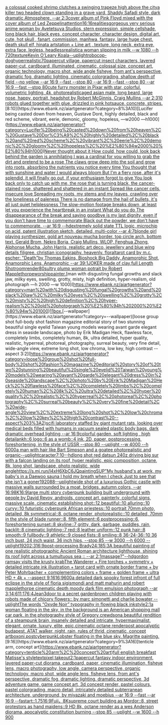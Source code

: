 [a colossal cooked shrimp clutches a swinging trapeze high above the city](https://www.ebank.nz/aiartgenerator?category=a%20colossal%20cooked%20shrimp%20clutches%20a%20swinging%20trapeze%20high%20above%20the%20city)[a killer two headed clown standing in a  grave yard, Shaddy Safadi style,  dark dramatic  Atmosphere, --ar 2:3](https://www.ebank.nz/aiartgenerator?category=a%20killer%20two%20headed%20clown%20standing%20in%20a%20%20grave%20yard%2C%20Shaddy%20Safadi%20style%2C%20%20dark%20dramatic%20%20Atmosphere%2C%20--ar%202%3A3)[cover album of Pink Floyd mixed with the cover album of Led Zeppelin](https://www.ebank.nz/aiartgenerator?category=cover%20album%20of%20Pink%20Floyd%20mixed%20with%20the%20cover%20album%20of%20Led%20Zeppelin)[attention](https://www.ebank.nz/aiartgenerator?category=attention)[16:16](https://www.ebank.nz/aiartgenerator?category=16%3A16)[realities](https://www.ebank.nz/aiartgenerator?category=realities)[gorgeous very serious anime woman by Avetetsuya Studios, stern expression,  simple cellshade, long black  hair, black eyes, concept character, character design, digital art, cute, hot skull , fanart, commission, manhwa, fantasy, large huge  chest, death skull elf, hinata artstation  +  Line art , texture, long neck, extra eye, extra face, legless, headless](https://www.ebank.nz/aiartgenerator?category=gorgeous%20very%20serious%20anime%20woman%20by%20Avetetsuya%20Studios%2C%20stern%20expression%2C%20%20simple%20cellshade%2C%20long%20black%20%20hair%2C%20black%20eyes%2C%20concept%20character%2C%20character%20design%2C%20digital%20art%2C%20cute%2C%20hot%20skull%20%2C%20fanart%2C%20commission%2C%20manhwa%2C%20fantasy%2C%20large%20huge%20%20chest%2C%20death%20skull%20elf%2C%20hinata%20artstation%20%20%2B%20%20Line%20art%20%2C%20texture%2C%20long%20neck%2C%20extra%20eye%2C%20extra%20face%2C%20legless%2C%20headless)[realistic](https://www.ebank.nz/aiartgenerator?category=realistic)[a woman slipping in milk --w 1080 --h 720](https://www.ebank.nz/aiartgenerator?category=a%20woman%20slipping%20in%20milk%20--w%201080%20--h%20720)[texture](https://www.ebank.nz/aiartgenerator?category=texture)[Kevin O'Leary Koala](https://www.ebank.nz/aiartgenerator?category=Kevin%20O%27Leary%20Koala)[--uplight](https://www.ebank.nz/aiartgenerator?category=--uplight)[robocop-dog](https://www.ebank.nz/aiartgenerator?category=robocop-dog)[hyperrealistic](https://www.ebank.nz/aiartgenerator?category=hyperrealistic)[70](https://www.ebank.nz/aiartgenerator?category=70)[papercut village, papercut insect characters, layered paper-cut, cardboard, illuminated, cinematic, colossal size, concept art, organic technology, macro shot, wide angle fisheye, from ant's perspective, dramatic fog, dramatic lighting, cinematic colorgrading, shallow depth of field --no yellow --ar 16:9 --fast --stop 80 --ar 16:9 --fast --stop 80 --ar 16:9 --fast --stop 80](https://www.ebank.nz/aiartgenerator?category=papercut%20village%2C%20papercut%20insect%20characters%2C%20layered%20paper-cut%2C%20cardboard%2C%20illuminated%2C%20cinematic%2C%20colossal%20size%2C%20concept%20art%2C%20organic%20technology%2C%20macro%20shot%2C%20wide%20angle%20fisheye%2C%20from%20ant%27s%20perspective%2C%20dramatic%20fog%2C%20dramatic%20lighting%2C%20cinematic%20colorgrading%2C%20shallow%20depth%20of%20field%20--no%20yellow%20--ar%2016%3A9%20--fast%20--stop%2080%20--ar%2016%3A9%20--fast%20--stop%2080%20--ar%2016%3A9%20--fast%20--stop%2080)[cute furry monster in Pixar with star, colorful, volumetric lighting, 4k, photorealistic](https://www.ebank.nz/aiartgenerator?category=cute%20furry%20monster%20in%20Pixar%20with%20star%2C%20colorful%2C%20volumetric%20lighting%2C%204k%2C%20photorealistic)[aged asian male, long beard, large nose, happy, portrait, headshot by Robert McGinnis, Craig Mullins --ar 2:3](https://www.ebank.nz/aiartgenerator?category=aged%20asian%20male%2C%20long%20beard%2C%20large%20nose%2C%20happy%2C%20portrait%2C%20headshot%20by%20Robert%20McGinnis%2C%20Craig%20Mullins%20--ar%202%3A3)[10 robots glued together with glue, drizzled in pink hotsauce, concrete, stripes.](https://www.ebank.nz/aiartgenerator?category=10%20robots%20glued%20together%20with%20glue%2C%20drizzled%20in%20pink%20hotsauce%2C%20concrete%2C%20stripes.)[8:10](https://www.ebank.nz/aiartgenerator?category=8%3A10)[Lucifer being casted down from heaven, Gustave Doré, highly detailed, black and red scheme, vibrant, eerie, demonic, gloomy, hopeless, —w2000 —h1000](https://www.ebank.nz/aiartgenerator?category=Lucifer%20being%20casted%20down%20from%20heaven%2C%20Gustave%20Dor%C3%A9%2C%20highly%20detailed%2C%20black%20and%20red%20scheme%2C%20vibrant%2C%20eerie%2C%20demonic%2C%20gloomy%2C%20hopeless%2C%20%E2%80%94w2000%20%E2%80%94h1000)[Never thought about it How could, how could, look back behind the garden is annihilating I was a cardinal for you willing to grab the dirt and pretend to be a rose The claws grow deep into the soil and grow into roots, absorbing the nutrients you notice every time You thought that with sunshine and water I would always bloom But I'm a fiery rose, after it's splendid, it will finally go out, if your enthusiasm forgot to give You look back only to catch up with me, the rose that is turning black, the cancer-stained rose, shattered and shattered in an instant Spread like cancer cells, insecure love Spreading my roots, my stems and my leaves, crawling over the loneliness of paleness There is no damage from the hail of bullets, it's all just quiet helplessness The slow-motion footage breaks down, at least let you experience the heartbreak in an instant What do you do The disappearance of the break and saying goodbye is my last dignity, even if you don't have time to commemorate Black out the powder, we don't have to commemorate. --ar 16:9 --hd](https://www.ebank.nz/aiartgenerator?category=Never%20thought%20about%20it%20How%20could%2C%20how%20could%2C%20look%20back%20behind%20the%20garden%20is%20annihilating%20I%20was%20a%20cardinal%20for%20you%20willing%20to%20grab%20the%20dirt%20and%20pretend%20to%20be%20a%20rose%20The%20claws%20grow%20deep%20into%20the%20soil%20and%20grow%20into%20roots%2C%20absorbing%20the%20nutrients%20you%20notice%20every%20time%20You%20thought%20that%20with%20sunshine%20and%20water%20I%20would%20always%20bloom%20But%20I%27m%20a%20fiery%20rose%2C%20after%20it%27s%20splendid%2C%20it%20will%20finally%20go%20out%2C%20if%20your%20enthusiasm%20forgot%20to%20give%20You%20look%20back%20only%20to%20catch%20up%20with%20me%2C%20the%20rose%20that%20is%20turning%20black%2C%20the%20cancer-stained%20rose%2C%20shattered%20and%20shattered%20in%20an%20instant%20Spread%20like%20cancer%20cells%2C%20insecure%20love%20Spreading%20my%20roots%2C%20my%20stems%20and%20my%20leaves%2C%20crawling%20over%20the%20loneliness%20of%20paleness%20There%20is%20no%20damage%20from%20the%20hail%20of%20bullets%2C%20it%27s%20all%20just%20quiet%20helplessness%20The%20slow-motion%20footage%20breaks%20down%2C%20at%20least%20let%20you%20experience%20the%20heartbreak%20in%20an%20instant%20What%20do%20you%20do%20The%20disappearance%20of%20the%20break%20and%20saying%20goodbye%20is%20my%20last%20dignity%2C%20even%20if%20you%20don%27t%20have%20time%20to%20commemorate%20Black%20out%20the%20powder%2C%20we%20don%27t%20have%20to%20commemorate.%20--ar%2016%3A9%20--hd)[extremely solid state TTL logic, microchip on acid, patent illustration sketch, detailed, multi-color --ar 4:7](https://www.ebank.nz/aiartgenerator?category=extremely%20solid%20state%20TTL%20logic%2C%20microchip%20on%20acid%2C%20patent%20illustration%20sketch%2C%20detailed%2C%20multi-color%20--ar%204%3A7)[blonde girl playing synthesizer. gold art nouveau mucha border. top circle arch. bottom text. Gerald Brom, Nekro Borja, Craig Mullins, WLOP, Fenghua Zhong, Alphonse Mucha, John Harris, realistic art deco, jewellery and blue wing details filigree. christian iconography. heavenly. floral](https://www.ebank.nz/aiartgenerator?category=blonde%20girl%20playing%20synthesizer.%20gold%20art%20nouveau%20mucha%20border.%20top%20circle%20arch.%20bottom%20text.%20Gerald%20Brom%2C%20Nekro%20Borja%2C%20Craig%20Mullins%2C%20WLOP%2C%20Fenghua%20Zhong%2C%20Alphonse%20Mucha%2C%20John%20Harris%2C%20realistic%20art%20deco%2C%20jewellery%20and%20blue%20wing%20details%20filigree.%20christian%20iconography.%20heavenly.%20floral)[tarot card by m.c. escher:  "Death"](https://www.ebank.nz/aiartgenerator?category=tarot%20card%20by%20m.c.%20escher%3A%20%20%22Death%22)[by Thomas Eakins, Bioshock Big Daddy, Anamorphic Shot, Anamorphic Lens, Anamorphic --ar 39:1](https://www.ebank.nz/aiartgenerator?category=by%20Thomas%20Eakins%2C%20Bioshock%20Big%20Daddy%2C%20Anamorphic%20Shot%2C%20Anamorphic%20Lens%2C%20Anamorphic%20--ar%2039%3A1)[JOKER,made of clay,full Length Shot](https://www.ebank.nz/aiartgenerator?category=JOKER%2Cmade%20of%20clay%2Cfull%20Length%20Shot)[room](https://www.ebank.nz/aiartgenerator?category=room)[render](https://www.ebank.nz/aiartgenerator?category=render)[80](https://www.ebank.nz/aiartgenerator?category=80)[sultry plump woman potrait by Robert Mapplethorpe](https://www.ebank.nz/aiartgenerator?category=sultry%20plump%20woman%20potrait%20by%20Robert%20Mapplethorpe)[worship](https://www.ebank.nz/aiartgenerator?category=worship)[painter.](https://www.ebank.nz/aiartgenerator?category=painter.)[man with disgusting fungal growths and slack jaw, milky eyes, swelling, grotty, misty, high definition, hyper-realism, old photograph —h 2000 —w 1000](https://www.ebank.nz/aiartgenerator?category=man%20with%20disgusting%20fungal%20growths%20and%20slack%20jaw%2C%20milky%20eyes%2C%20swelling%2C%20grotty%2C%20misty%2C%20high%20definition%2C%20hyper-realism%2C%20old%20photograph%20%E2%80%94h%202000%20%E2%80%94w%201000)[11](https://www.ebank.nz/aiartgenerator?category=11)[box.](https://www.ebank.nz/aiartgenerator?category=box.)[--wallpaper](https://www.ebank.nz/aiartgenerator?category=--wallpaper)[loose group shot full-body shot fashion magazine editorial story of two stunning beautiful single eyelid Taiwan young models wearing avant garde elegant dress in seaside landscape, photo by Erik Madigan Heck, flawless face, completely limbs, completely human, 8k, ultra detailed, hyper quality, realistic, hyperreal, photoreal, photography, surreal beauty, very fine detail, wide-angle view, extreme long shot, low chroma, low key, high contrast --aspect 3:2](https://www.ebank.nz/aiartgenerator?category=loose%20group%20shot%20full-body%20shot%20fashion%20magazine%20editorial%20story%20of%20two%20stunning%20beautiful%20single%20eyelid%20Taiwan%20young%20models%20wearing%20avant%20garde%20elegant%20dress%20in%20seaside%20landscape%2C%20photo%20by%20Erik%20Madigan%20Heck%2C%20flawless%20face%2C%20completely%20limbs%2C%20completely%20human%2C%208k%2C%20ultra%20detailed%2C%20hyper%20quality%2C%20realistic%2C%20hyperreal%2C%20photoreal%2C%20photography%2C%20surreal%20beauty%2C%20very%20fine%20detail%2C%20wide-angle%20view%2C%20extreme%20long%20shot%2C%20low%20chroma%2C%20low%20key%2C%20high%20contrast%20--aspect%203%3A2)[scifi laboratory staffed by giant mutant rats, looking over medical beds filled with humans in vacuum sealed plastic body bags, dark dramatic overhead lighting --ar 16:9](https://www.ebank.nz/aiartgenerator?category=scifi%20laboratory%20staffed%20by%20giant%20mutant%20rats%2C%20looking%20over%20medical%20beds%20filled%20with%20humans%20in%20vacuum%20sealed%20plastic%20body%20bags%2C%20dark%20dramatic%20overhead%20lighting%20--ar%2016%3A9)[colorful garden, soft lighting , high detail](https://www.ebank.nz/aiartgenerator?category=colorful%20garden%2C%20soft%20lighting%20%2C%20high%20detail)[ankh::6 logo::6 as a womb::4 ink, 2D, paper, postprocessing, foreshortening, in the style of USSR --stop 80 --uplight --w 4000 --h 6000](https://www.ebank.nz/aiartgenerator?category=ankh%3A%3A6%20logo%3A%3A6%20as%20a%20womb%3A%3A4%20ink%2C%202D%2C%20paper%2C%20postprocessing%2C%20foreshortening%2C%20in%20the%20style%20of%20USSR%20--stop%2080%20--uplight%20--w%204000%20--h%206000)[a man with hair like Bart Simpson and a goatee photorealistic and organic](https://www.ebank.nz/aiartgenerator?category=a%20man%20with%20hair%20like%20Bart%20Simpson%20and%20a%20goatee%20photorealistic%20and%20organic)[--uplight](https://www.ebank.nz/aiartgenerator?category=--uplight)[caracter](https://www.ebank.nz/aiartgenerator?category=caracter)[7:10](https://www.ebank.nz/aiartgenerator?category=7%3A10)[--hd](https://www.ebank.nz/aiartgenerator?category=--hd)[long shot red datsun 240z driving big sur with a falcon landing on its roof, hyper realistic, epic composition, octane, 8k, long shot, landscape, photo realistic, wide angle](https://www.ebank.nz/aiartgenerator?category=long%20shot%20red%20datsun%20240z%20driving%20big%20sur%20with%20a%20falcon%20landing%20on%20its%20roof%2C%20hyper%20realistic%2C%20epic%20composition%2C%20octane%2C%208k%2C%20long%20shot%2C%20landscape%2C%20photo%20realistic%2C%20wide%20angle)[<https://s.mj.run/I4xH6XbC6JQ>](https://www.ebank.nz/aiartgenerator?category=%3Chttps%3A//s.mj.run/I4xH6XbC6JQ%3E)[painting](https://www.ebank.nz/aiartgenerator?category=painting)[SUP"](https://www.ebank.nz/aiartgenerator?category=SUP%22)[My husband's at work, my baby's in a Daewoo sauna I hold my breath when I check Just to see that she isn't a goner](https://www.ebank.nz/aiartgenerator?category=My%20husband%27s%20at%20work%2C%20my%20baby%27s%20in%20a%20Daewoo%20sauna%20I%20hold%20my%20breath%20when%20I%20check%20Just%20to%20see%20that%20she%20isn%27t%20a%20goner)[1920](https://www.ebank.nz/aiartgenerator?category=1920)[88](https://www.ebank.nz/aiartgenerator?category=88)[--uplight](https://www.ebank.nz/aiartgenerator?category=--uplight)[wide shot of a luxurious Gothic castle with massive walls surrounded by a moat, bridges, autumn colors, --ar 16:9](https://www.ebank.nz/aiartgenerator?category=wide%20shot%20of%20a%20luxurious%20Gothic%20castle%20with%20massive%20walls%20surrounded%20by%20a%20moat%2C%20bridges%2C%20autumn%20colors%2C%20--ar%2016%3A9)[8K](https://www.ebank.nz/aiartgenerator?category=8K)[16:9](https://www.ebank.nz/aiartgenerator?category=16%3A9)[large multi story cyberpunk building built underground with people by David Revoy, androids, concept art, painterly, colorful signs, massive scale, cinematic establishing shot::12 beautiful::10 alluring::10 curvy::10 futuristic cyberpunk African priestess::10 portrait 70mm photo, detailed, 8k symmetrical::8, octane render, photorealistic::10 detailed, 70mm in the style of blade runner::8, fifth element::6 postprocessing::6, foreshortening sunset::8 skyline::7 gritty, dark, garbage, puddles, rain, backlit::8 cinematic lighting::7 red::8 leather uniform::12 punk hair::8 smooth::9 fullbody::9 athletic::9 closed fists::8 smiling::8 36-24-36::10 36 inch bust, 24 inch waist, 36 inch hips, --stop 85 --w 3000 --h 6000 --uplight](https://www.ebank.nz/aiartgenerator?category=large%20multi%20story%20cyberpunk%20building%20built%20underground%20with%20people%20by%20David%20Revoy%2C%20androids%2C%20concept%20art%2C%20painterly%2C%20colorful%20signs%2C%20massive%20scale%2C%20cinematic%20establishing%20shot%3A%3A12%20beautiful%3A%3A10%20alluring%3A%3A10%20curvy%3A%3A10%20futuristic%20cyberpunk%20African%20priestess%3A%3A10%20portrait%2070mm%20photo%2C%20detailed%2C%208k%20symmetrical%3A%3A8%2C%20octane%20render%2C%20photorealistic%3A%3A10%20detailed%2C%2070mm%20in%20the%20style%20of%20blade%20runner%3A%3A8%2C%20fifth%20element%3A%3A6%20postprocessing%3A%3A6%2C%20foreshortening%20sunset%3A%3A8%20skyline%3A%3A7%20gritty%2C%20dark%2C%20garbage%2C%20puddles%2C%20rain%2C%20backlit%3A%3A8%20cinematic%20lighting%3A%3A7%20red%3A%3A8%20leather%20uniform%3A%3A12%20punk%20hair%3A%3A8%20smooth%3A%3A9%20fullbody%3A%3A9%20athletic%3A%3A9%20closed%20fists%3A%3A8%20smiling%3A%3A8%2036-24-36%3A%3A10%2036%20inch%20bust%2C%2024%20inch%20waist%2C%2036%20inch%20hips%2C%20--stop%2085%20--w%203000%20--h%206000%20--uplight)[1920](https://www.ebank.nz/aiartgenerator?category=1920)[2:3](https://www.ebank.nz/aiartgenerator?category=2%3A3)[16:9](https://www.ebank.nz/aiartgenerator?category=16%3A9)[post-processing,](https://www.ebank.nz/aiartgenerator?category=post-processing%2C)[Brady](https://www.ebank.nz/aiartgenerator?category=Brady)[24:18](https://www.ebank.nz/aiartgenerator?category=24%3A18)[5:3](https://www.ebank.nz/aiartgenerator?category=5%3A3)[A beautiful painting of one realistic photographic Ancient Roman architecture lighthouse, shining its roof light across a tumultuous sea :: --ar 2:1](https://www.ebank.nz/aiartgenerator?category=A%20beautiful%20painting%20of%20one%20realistic%20photographic%20Ancient%20Roman%20architecture%20lighthouse%2C%20shining%20its%20roof%20light%20across%20a%20tumultuous%20sea%20%3A%3A%20--ar%202%3A1)[massage?"](https://www.ebank.nz/aiartgenerator?category=massage%3F%22)[--hd](https://www.ebank.nz/aiartgenerator?category=--hd)[gordon ramsay visits the krusty krab](https://www.ebank.nz/aiartgenerator?category=gordon%20ramsay%20visits%20the%20krusty%20krab)[The Wanderer + Fire torches + symmetry + detailed intricate ink illustration + tarot card with ornate border frame + by Peter Mohrbacher + complementing colors + frame + golden frame + ultra HD + 4k + --aspect 9:16](https://www.ebank.nz/aiartgenerator?category=The%20Wanderer%20%2B%20Fire%20torches%20%2B%20symmetry%20%2B%20detailed%20intricate%20ink%20illustration%20%2B%20tarot%20card%20with%20ornate%20border%20frame%20%2B%20by%20Peter%20Mohrbacher%20%2B%20complementing%20colors%20%2B%20frame%20%2B%20golden%20frame%20%2B%20ultra%20HD%20%2B%204k%20%2B%20--aspect%209%3A16)[16:9](https://www.ebank.nz/aiartgenerator?category=16%3A9)[600](https://www.ebank.nz/aiartgenerator?category=600)[a detailed dark spooky forest infront of full eclipse in the style of floria sigismondi and matt mahurin and robert mapplethorpe cinematic depth moody dark film emulsion photograph --ar 3:1](https://www.ebank.nz/aiartgenerator?category=a%20detailed%20dark%20spooky%20forest%20infront%20of%20full%20eclipse%20in%20the%20style%20of%20floria%20sigismondi%20and%20matt%20mahurin%20and%20robert%20mapplethorpe%20cinematic%20depth%20moody%20dark%20film%20emulsion%20photograph%20--ar%203%3A1)[4:6](https://www.ebank.nz/aiartgenerator?category=4%3A6)[11:17](https://www.ebank.nz/aiartgenerator?category=11%3A17)[6:4](https://www.ebank.nz/aiartgenerator?category=6%3A4)[Jean](https://www.ebank.nz/aiartgenerator?category=Jean)[3](https://www.ebank.nz/aiartgenerator?category=3)[door to a secret garden](https://www.ebank.nz/aiartgenerator?category=door%20to%20a%20secret%20garden)[brown children playing with robots made of chicory flowers:: by marc simonetti and charlie bowater --uplight](https://www.ebank.nz/aiartgenerator?category=brown%20children%20playing%20with%20robots%20made%20of%20chicory%20flowers%3A%3A%20by%20marc%20simonetti%20and%20charlie%20bowater%20--uplight)[The words “Oxyde Noir” typography in flowing black ink](https://www.ebank.nz/aiartgenerator?category=The%20words%20%E2%80%9COxyde%20Noir%E2%80%9D%20typography%20in%20flowing%20black%20ink)[style](https://www.ebank.nz/aiartgenerator?category=style)[2:1](https://www.ebank.nz/aiartgenerator?category=2%3A1)[a woman floating in the sky, in the background is an American shopping mall car park, in the photography style of Gregory crewdson](https://www.ebank.nz/aiartgenerator?category=a%20woman%20floating%20in%20the%20sky%2C%20in%20the%20background%20is%20an%20American%20shopping%20mall%20car%20park%2C%20in%20the%20photography%20style%20of%20Gregory%20crewdson)[a beautiful rendition of a steampunk brain, insanely detailed and intricate, hypermaximalist, elegant, ornate, luxury, elite, epic,cinematic,octane render](https://www.ebank.nz/aiartgenerator?category=a%20beautiful%20rendition%20of%20a%20steampunk%20brain%2C%20insanely%20detailed%20and%20intricate%2C%20hypermaximalist%2C%20elegant%2C%20ornate%2C%20luxury%2C%20elite%2C%20epic%2Ccinematic%2Coctane%20render)[post apocalyptic budapest, ATAT walker, night, rain, rules of thrid, cinematic, concept art](https://www.ebank.nz/aiartgenerator?category=post%20apocalyptic%20budapest%2C%20ATAT%20walker%2C%20night%2C%20rain%2C%20rules%20of%20thrid%2C%20cinematic%2C%20concept%20art)[box](https://www.ebank.nz/aiartgenerator?category=box)[oni,postcyberpunk](https://www.ebank.nz/aiartgenerator?category=oni%2Cpostcyberpunk)[Lobster floating in the blue sky. Magritte painting.](https://www.ebank.nz/aiartgenerator?category=Lobster%20floating%20in%20the%20blue%20sky.%20Magritte%20painting.)[9:16](https://www.ebank.nz/aiartgenerator?category=9%3A16)[tenticle arm, concept art](https://www.ebank.nz/aiartgenerator?category=tenticle%20arm%2C%20concept%20art)[full english breakfast Matisse's style](https://www.ebank.nz/aiartgenerator?category=full%20english%20breakfast%20Matisse%27s%20style)[text](https://www.ebank.nz/aiartgenerator?category=text)[pixel,takeout](https://www.ebank.nz/aiartgenerator?category=pixel%2Ctakeout)[2:1](https://www.ebank.nz/aiartgenerator?category=2%3A1)[papercut fantasy indoor environment, layered paper-cut diorama, cardboard, paper, cinematic illumination, fisheye lens, macro photography, low angle, camera perspective, organic technology, macro shot, wide angle lens, fisheye lens, from ant's perspective, dramatic fog, dramatic lighting, dramatic perspective, 3d adventure game, game concept art, 3d concept render, pastel colours, pastel colorgrading, macro detail, intricately detailed subterranean architecture, underground, by miyazaki and moebius --ar 16:9 --fast --ar 16:9 --fast](https://www.ebank.nz/aiartgenerator?category=papercut%20fantasy%20indoor%20environment%2C%20layered%20paper-cut%20diorama%2C%20cardboard%2C%20paper%2C%20cinematic%20illumination%2C%20fisheye%20lens%2C%20macro%20photography%2C%20low%20angle%2C%20camera%20perspective%2C%20organic%20technology%2C%20macro%20shot%2C%20wide%20angle%20lens%2C%20fisheye%20lens%2C%20from%20ant%27s%20perspective%2C%20dramatic%20fog%2C%20dramatic%20lighting%2C%20dramatic%20perspective%2C%203d%20adventure%20game%2C%20game%20concept%20art%2C%203d%20concept%20render%2C%20pastel%20colours%2C%20pastel%20colorgrading%2C%20macro%20detail%2C%20intricately%20detailed%20subterranean%20architecture%2C%20underground%2C%20by%20miyazaki%20and%20moebius%20--ar%2016%3A9%20--fast%20--ar%2016%3A9%20--fast)[art::1.75](https://www.ebank.nz/aiartgenerator?category=art%3A%3A1.75)[16:9](https://www.ebank.nz/aiartgenerator?category=16%3A9)[Fuji，8K](https://www.ebank.nz/aiartgenerator?category=Fuji%EF%BC%8C8K)[supreme court building as Mordor::8, street protestors as hand maidens::9 HD 8k, octane render as a wes Anderson diorama, apocalyptic constitution burning --stop 85 --uplight --w 1600 --h 900](https://www.ebank.nz/aiartgenerator?category=supreme%20court%20building%20as%20Mordor%3A%3A8%2C%20street%20protestors%20as%20hand%20maidens%3A%3A9%20HD%208k%2C%20octane%20render%20as%20a%20wes%20Anderson%20diorama%2C%20apocalyptic%20constitution%20burning%20--stop%2085%20--uplight%20--w%201600%20--h%20900)